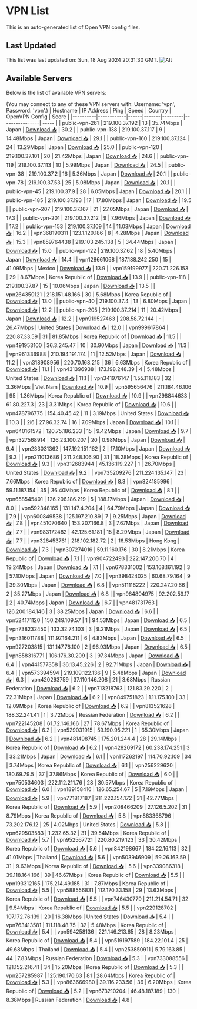 # VPN List

This is an auto-generated list of Open VPN config files.

## Last Updated

This list was last updated on: Sun, 18 Aug 2024 20:31:30 GMT.
![Alt](https://repobeats.axiom.co/api/embed/186b98318ef1479477931607c1ad7d823f12451f.svg "Repobeats analytics image")

## Available Servers

Below is the list of available VPN servers:

(You may connect to any of these VPN servers with: Username: 'vpn', Password: 'vpn'.)
| Hostname | IP Address | Ping | Speed | Country | OpenVPN Config | Score |
|----------|------------|------|-------|---------|----------------| ----- |
| public-vpn-261 | 219.100.37.192 | 13 | 35.74Mbps | Japan | [Download 📥](./configs/server_0_JP.ovpn) | 30.2 |
| public-vpn-138 | 219.100.37.117 | 9 | 14.48Mbps | Japan | [Download 📥](./configs/server_1_JP.ovpn) | 29.1 |
| public-vpn-160 | 219.100.37.124 | 24 | 13.29Mbps | Japan | [Download 📥](./configs/server_2_JP.ovpn) | 25.0 |
| public-vpn-120 | 219.100.37.101 | 20 | 21.42Mbps | Japan | [Download 📥](./configs/server_3_JP.ovpn) | 24.6 |
| public-vpn-119 | 219.100.37.113 | 10 | 5.99Mbps | Japan | [Download 📥](./configs/server_4_JP.ovpn) | 24.5 |
| public-vpn-38 | 219.100.37.2 | 16 | 5.36Mbps | Japan | [Download 📥](./configs/server_5_JP.ovpn) | 20.1 |
| public-vpn-78 | 219.100.37.53 | 25 | 5.08Mbps | Japan | [Download 📥](./configs/server_6_JP.ovpn) | 20.1 |
| public-vpn-45 | 219.100.37.9 | 28 | 6.05Mbps | Japan | [Download 📥](./configs/server_7_JP.ovpn) | 20.1 |
| public-vpn-185 | 219.100.37.193 | 17 | 17.80Mbps | Japan | [Download 📥](./configs/server_8_JP.ovpn) | 19.5 |
| public-vpn-207 | 219.100.37.167 | 21 | 27.05Mbps | Japan | [Download 📥](./configs/server_9_JP.ovpn) | 17.3 |
| public-vpn-201 | 219.100.37.212 | 9 | 7.96Mbps | Japan | [Download 📥](./configs/server_10_JP.ovpn) | 17.2 |
| public-vpn-153 | 219.100.37.109 | 14 | 11.03Mbps | Japan | [Download 📥](./configs/server_11_JP.ovpn) | 16.2 |
| vpn368190311 | 123.1.120.186 | 8 | 4.28Mbps | Japan | [Download 📥](./configs/server_12_JP.ovpn) | 15.3 |
| vpn859764438 | 219.103.245.138 | 5 | 34.44Mbps | Japan | [Download 📥](./configs/server_13_JP.ovpn) | 15.0 |
| public-vpn-122 | 219.100.37.62 | 18 | 5.40Mbps | Japan | [Download 📥](./configs/server_14_JP.ovpn) | 14.4 |
| vpn128661068 | 187.188.242.250 | 15 | 41.09Mbps | Mexico | [Download 📥](./configs/server_15_MX.ovpn) | 13.9 |
| vpn159199977 | 220.71.226.153 | 29 | 8.67Mbps | Korea Republic of | [Download 📥](./configs/server_16_KR.ovpn) | 13.9 |
| public-vpn-118 | 219.100.37.87 | 15 | 10.06Mbps | Japan | [Download 📥](./configs/server_17_JP.ovpn) | 13.5 |
| vpn264350121 | 218.151.48.166 | 30 | 5.68Mbps | Korea Republic of | [Download 📥](./configs/server_18_KR.ovpn) | 13.0 |
| public-vpn-40 | 219.100.37.4 | 13 | 6.80Mbps | Japan | [Download 📥](./configs/server_19_JP.ovpn) | 12.2 |
| public-vpn-205 | 219.100.37.214 | 11 | 20.42Mbps | Japan | [Download 📥](./configs/server_20_JP.ovpn) | 12.2 |
| vpn919527463 | 208.58.72.144 | - | 26.47Mbps | United States | [Download 📥](./configs/server_21_US.ovpn) | 12.0 |
| vpn999617864 | 220.87.33.59 | 31 | 81.85Mbps | Korea Republic of | [Download 📥](./configs/server_22_KR.ovpn) | 11.5 |
| vpn491953100 | 36.3.245.47 | 10 | 30.90Mbps | Japan | [Download 📥](./configs/server_23_JP.ovpn) | 11.3 |
| vpn961336988 | 210.194.191.174 | 11 | 12.52Mbps | Japan | [Download 📥](./configs/server_24_JP.ovpn) | 11.2 |
| vpn318908956 | 220.70.168.215 | 36 | 6.63Mbps | Korea Republic of | [Download 📥](./configs/server_25_KR.ovpn) | 11.1 |
| vpn431396938 | 173.198.248.39 | 4 | 5.48Mbps | United States | [Download 📥](./configs/server_26_US.ovpn) | 11.1 |
| vpn341976147 | 1.55.111.183 | 32 | 3.36Mbps | Viet Nam | [Download 📥](./configs/server_27_VN.ovpn) | 10.9 |
| vpn595656476 | 211.184.46.106 | 95 | 1.36Mbps | Korea Republic of | [Download 📥](./configs/server_28_KR.ovpn) | 10.9 |
| vpn298844633 | 61.80.227.3 | 23 | 3.31Mbps | Korea Republic of | [Download 📥](./configs/server_29_KR.ovpn) | 10.6 |
| vpn478796775 | 154.40.45.42 | 11 | 3.19Mbps | United States | [Download 📥](./configs/server_30_US.ovpn) | 10.3 |
| 2i6 | 27.96.32.74 | 16 | 7.09Mbps | Japan | [Download 📥](./configs/server_31_JP.ovpn) | 10.1 |
| vpn640161572 | 120.75.186.233 | 15 | 9.42Mbps | Japan | [Download 📥](./configs/server_32_JP.ovpn) | 9.7 |
| vpn327568914 | 126.23.100.207 | 20 | 0.98Mbps | Japan | [Download 📥](./configs/server_33_JP.ovpn) | 9.4 |
| vpn233031362 | 147.192.151.162 | 2 | 17.10Mbps | Japan | [Download 📥](./configs/server_34_JP.ovpn) | 9.3 |
| vpn211013686 | 211.248.106.90 | 31 | 18.28Mbps | Korea Republic of | [Download 📥](./configs/server_35_KR.ovpn) | 9.3 |
| vpn312683944 | 45.136.119.227 | 1 | 26.70Mbps | United States | [Download 📥](./configs/server_36_US.ovpn) | 9.2 |
| vpn735209276 | 211.224.135.147 | 23 | 7.66Mbps | Korea Republic of | [Download 📥](./configs/server_37_KR.ovpn) | 8.3 |
| vpn824185996 | 59.11.187.154 | 35 | 36.40Mbps | Korea Republic of | [Download 📥](./configs/server_38_KR.ovpn) | 8.1 |
| vpn658545401 | 126.206.186.219 | 5 | 188.17Mbps | Japan | [Download 📥](./configs/server_39_JP.ovpn) | 8.0 |
| vpn592348165 | 131.147.4.204 | 4 | 64.79Mbps | Japan | [Download 📥](./configs/server_40_JP.ovpn) | 7.9 |
| vpn600849538 | 125.197.210.89 | 7 | 9.25Mbps | Japan | [Download 📥](./configs/server_41_JP.ovpn) | 7.8 |
| vpn451070640 | 153.207.166.8 | 3 | 7.67Mbps | Japan | [Download 📥](./configs/server_42_JP.ovpn) | 7.7 |
| vpn983172482 | 42.125.61.181 | 15 | 8.29Mbps | Japan | [Download 📥](./configs/server_43_JP.ovpn) | 7.7 |
| vpn328453761 | 218.102.182.72 | 2 | 16.53Mbps | Hong Kong | [Download 📥](./configs/server_44_HK.ovpn) | 7.3 |
| vpn307274016 | 59.11.160.176 | 30 | 8.21Mbps | Korea Republic of | [Download 📥](./configs/server_45_KR.ovpn) | 7.1 |
| vpn904722493 | 222.147.206.70 | 4 | 19.24Mbps | Japan | [Download 📥](./configs/server_46_JP.ovpn) | 7.1 |
| vpn678331002 | 153.168.161.192 | 3 | 57.10Mbps | Japan | [Download 📥](./configs/server_47_JP.ovpn) | 7.0 |
| vpn398424025 | 60.68.79.164 | 9 | 39.30Mbps | Japan | [Download 📥](./configs/server_48_JP.ovpn) | 6.8 |
| vpn511116222 | 220.247.20.66 | 2 | 35.27Mbps | Japan | [Download 📥](./configs/server_49_JP.ovpn) | 6.8 |
| vpn964804975 | 92.202.59.17 | 2 | 40.74Mbps | Japan | [Download 📥](./configs/server_50_JP.ovpn) | 6.7 |
| vpn481731763 | 126.200.184.146 | 3 | 38.25Mbps | Japan | [Download 📥](./configs/server_51_JP.ovpn) | 6.6 |
| vpn524171120 | 150.249.109.57 | 1 | 94.53Mbps | Japan | [Download 📥](./configs/server_52_JP.ovpn) | 6.5 |
| vpn738232450 | 133.32.74.103 | 3 | 9.21Mbps | Japan | [Download 📥](./configs/server_53_JP.ovpn) | 6.5 |
| vpn316011788 | 111.97.164.211 | 6 | 4.83Mbps | Japan | [Download 📥](./configs/server_54_JP.ovpn) | 6.5 |
| vpn927203815 | 131.147.78.100 | 2 | 96.93Mbps | Japan | [Download 📥](./configs/server_55_JP.ovpn) | 6.5 |
| vpn858316771 | 106.176.30.209 | 3 | 97.34Mbps | Japan | [Download 📥](./configs/server_56_JP.ovpn) | 6.4 |
| vpn441577358 | 36.13.45.226 | 2 | 92.71Mbps | Japan | [Download 📥](./configs/server_57_JP.ovpn) | 6.4 |
| vpn573394594 | 219.109.122.136 | 9 | 5.48Mbps | Japan | [Download 📥](./configs/server_58_JP.ovpn) | 6.3 |
| vpn420293759 | 37.110.146.208 | 21 | 3.68Mbps | Russian Federation | [Download 📥](./configs/server_59_RU.ovpn) | 6.2 |
| vpn713218763 | 121.83.29.220 | 2 | 72.31Mbps | Japan | [Download 📥](./configs/server_60_JP.ovpn) | 6.2 |
| vpn849751823 | 1.11.175.100 | 33 | 12.09Mbps | Korea Republic of | [Download 📥](./configs/server_61_KR.ovpn) | 6.2 |
| vpn813521628 | 188.32.241.41 | 1 | 3.72Mbps | Russian Federation | [Download 📥](./configs/server_62_RU.ovpn) | 6.2 |
| vpn722145208 | 61.72.146.166 | 27 | 78.67Mbps | Korea Republic of | [Download 📥](./configs/server_63_KR.ovpn) | 6.2 |
| vpn529031915 | 59.190.95.221 | 1 | 65.30Mbps | Japan | [Download 📥](./configs/server_64_JP.ovpn) | 6.2 |
| vpn481498745 | 175.201.244.4 | 28 | 29.14Mbps | Korea Republic of | [Download 📥](./configs/server_65_KR.ovpn) | 6.2 |
| vpn428209172 | 60.238.174.251 | 3 | 33.21Mbps | Japan | [Download 📥](./configs/server_66_JP.ovpn) | 6.1 |
| vpn117262197 | 114.70.92.109 | 34 | 3.74Mbps | Korea Republic of | [Download 📥](./configs/server_67_KR.ovpn) | 6.1 |
| vpn256229620 | 180.69.79.5 | 37 | 37.86Mbps | Korea Republic of | [Download 📥](./configs/server_68_KR.ovpn) | 6.0 |
| vpn750534603 | 222.112.211.76 | 28 | 30.57Mbps | Korea Republic of | [Download 📥](./configs/server_69_KR.ovpn) | 6.0 |
| vpn189158416 | 126.65.254.67 | 5 | 7.19Mbps | Japan | [Download 📥](./configs/server_70_JP.ovpn) | 5.9 |
| vpn771817187 | 211.222.154.172 | 31 | 42.77Mbps | Korea Republic of | [Download 📥](./configs/server_71_KR.ovpn) | 5.9 |
| vpn208466209 | 27.126.5.202 | 31 | 8.79Mbps | Korea Republic of | [Download 📥](./configs/server_72_KR.ovpn) | 5.8 |
| vpn883368796 | 73.202.176.12 | 25 | 4.02Mbps | United States | [Download 📥](./configs/server_73_US.ovpn) | 5.8 |
| vpn629503583 | 1.232.65.32 | 31 | 39.54Mbps | Korea Republic of | [Download 📥](./configs/server_74_KR.ovpn) | 5.7 |
| vpn952567721 | 220.80.219.123 | 33 | 30.42Mbps | Korea Republic of | [Download 📥](./configs/server_75_KR.ovpn) | 5.6 |
| vpn842198667 | 184.22.16.113 | 32 | 41.01Mbps | Thailand | [Download 📥](./configs/server_76_TH.ovpn) | 5.6 |
| vpn503946909 | 59.26.163.59 | 31 | 9.63Mbps | Korea Republic of | [Download 📥](./configs/server_77_KR.ovpn) | 5.6 |
| vpn339086318 | 39.118.164.166 | 39 | 46.67Mbps | Korea Republic of | [Download 📥](./configs/server_78_KR.ovpn) | 5.5 |
| vpn193312165 | 175.214.49.185 | 31 | 7.87Mbps | Korea Republic of | [Download 📥](./configs/server_79_KR.ovpn) | 5.5 |
| vpn588556831 | 112.170.33.158 | 29 | 13.63Mbps | Korea Republic of | [Download 📥](./configs/server_80_KR.ovpn) | 5.5 |
| vpn746430779 | 211.214.54.71 | 32 | 9.54Mbps | Korea Republic of | [Download 📥](./configs/server_81_KR.ovpn) | 5.5 |
| vpn229128702 | 107.172.76.139 | 20 | 16.38Mbps | United States | [Download 📥](./configs/server_82_US.ovpn) | 5.4 |
| vpn763413581 | 111.118.48.75 | 32 | 5.48Mbps | Korea Republic of | [Download 📥](./configs/server_83_KR.ovpn) | 5.4 |
| vpn594258136 | 221.146.213.65 | 28 | 8.23Mbps | Korea Republic of | [Download 📥](./configs/server_84_KR.ovpn) | 5.4 |
| vpn519197589 | 184.22.101.4 | 25 | 49.68Mbps | Thailand | [Download 📥](./configs/server_85_TH.ovpn) | 5.4 |
| vpn253850911 | 5.79.163.85 | 44 | 7.83Mbps | Russian Federation | [Download 📥](./configs/server_86_RU.ovpn) | 5.3 |
| vpn733088556 | 121.152.216.41 | 34 | 15.20Mbps | Korea Republic of | [Download 📥](./configs/server_87_KR.ovpn) | 5.3 |
| vpn257285987 | 125.190.170.63 | 81 | 28.64Mbps | Korea Republic of | [Download 📥](./configs/server_88_KR.ovpn) | 5.3 |
| vpn863666980 | 39.116.233.56 | 36 | 6.20Mbps | Korea Republic of | [Download 📥](./configs/server_89_KR.ovpn) | 5.2 |
| vpn673210204 | 46.48.187.189 | 130 | 8.38Mbps | Russian Federation | [Download 📥](./configs/server_90_RU.ovpn) | 4.8 |
